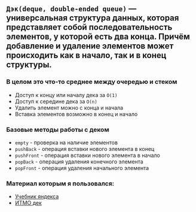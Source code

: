 ## `Дэк(deque, double-ended queue)` — универсальная структура данных, которая представляет собой последовательность элементов, у которой есть два конца. Причём добавление и удаление элементов может происходить как в начало, так и в конец структуры.

### В целом это что-то среднее между очередью и стеком

- Доступ к концу или началу дека за  `O(1)`
- Доступ к середине дека за `O(n)`
- Удалить элемент можно с конца и начала
- Вставка элементов возможно в конец и начало

### Базовые методы работы с деком
- `empty` - проверка на наличие элементов
- `pushBack` - операция вставки нового элемента в конец
- `pushFront` - операция вставки нового элемента в начало
- `popBack` - операция удаления конечного элемента
- `popFront` - операция удаления начального элемента

### Материал которым я пользовался:
- <a href="https://education.yandex.ru/handbook/algorithms/article/dek-(veque-double-ended-queue)">Учебник яндекса</a>
- <a href="https://neerc.ifmo.ru/wiki/index.php?title=%D0%94%D0%B5%D0%BA">ИТМО дек</a>
